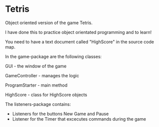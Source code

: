 # Tetris

Object oriented version of the game Tetris. 

I have done this to practice object orientated programming and to learn!


You need to have a text document called "HighScore" in the source code map.

In the game-package are the following classes:

GUI -             the window of the game

GameController -  manages the logic

ProgramStarter -  main method

HighScore -       class for HighScore objects

The listeners-package contains:
 * Listeners for the buttons New Game and Pause
 * Listener for the Timer that excecutes commands during the game
 



